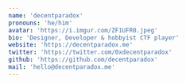 ```yaml
---
name: 'decentparadox'
pronouns: 'he/him'
avatar: 'https://i.imgur.com/ZF1UFR0.jpeg'
bio: 'Designer, Developer & hobbyist CTF player'
website: 'https://decentparadox.me'
twitter: 'https://twitter.com/0xdecentparadox'
github: 'https://github.com/decentparadox'
mail: 'hello@decentparadox.me'
---
```

